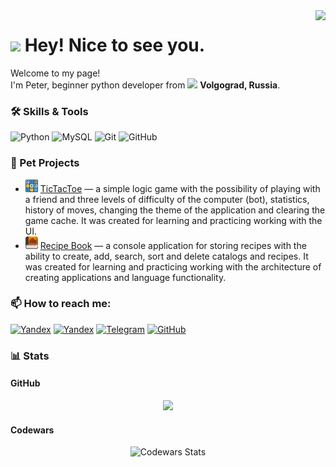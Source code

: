 <img align="right" src="https://visitor-badge.laobi.icu/badge?page_id=VelichkinPetr.VelichkinPetr">

<h1><img src="https://emojis.slackmojis.com/emojis/images/1531849430/4246/blob-sunglasses.gif?1531849430" width="30"/> Hey! Nice to see you.</h1>


<p>Welcome to my page! </br> I'm Peter, beginner python developer from <img src="https://cdn-icons-png.flaticon.com/512/4628/4628645.png" width="13"/> <b>Volgograd, Russia</b>. </p>

### 🛠️ Skills & Tools

![Python](https://img.shields.io/badge/-Python-white?logo=Python)
![MySQL](https://img.shields.io/badge/-MySQL-white?logo=mysql)
![Git](https://img.shields.io/badge/-Git-white?logo=git)
![GitHub](https://img.shields.io/badge/-GitHub-white?logo=github&logoColor=black)

### 🚀 Pet Projects
- <img src="https://github.com/VelichkinPetr/TicTacToe/blob/main/ico.png" alt="TicTacToe" width="20" height="20"> [TicTacToe](https://github.com/VelichkinPetr/TicTacToe) — a simple logic game with the possibility of playing with a friend and three levels of difficulty of the computer (bot), statistics, history of moves, changing the theme of the application and clearing the game cache. It was created for learning and practicing working with the UI.
- <img src="https://github.com/VelichkinPetr/storage_recipes/blob/main/storage.png" alt="Recipe Book" width="20" height="20"> [Recipe Book](https://github.com/VelichkinPetr/storage_recipes) — a console application for storing recipes with the ability to create, add, search, sort and delete catalogs and recipes. It was created for learning and practicing working with the architecture of creating applications and language functionality.


### 📫 How to reach me:
[![Yandex](https://img.shields.io/badge/GMail-pyo7578@gmail.com-ffcc00?logo=GMail&logoColor=white&link=mailto:pyo7578@gmail.com)](mailto:pyo7578@gmail.com)
[![Yandex](https://img.shields.io/badge/Yandex-pyo7578@yandex.ru-ffcc00?logo=YandexCloud&logoColor=white&link=mailto:pyo7578@yandex.ru)](mailto:pyo7578@yandex.ru)
[![Telegram](https://img.shields.io/badge/Telegram-@TaJIucMaH4eg-blue?logo=telegram)](https://t.me/TaJIucMaH4eg)
[![GitHub](https://img.shields.io/badge/GitHub-VelichkinPetr-black?logo=GitHub&logoColor=white&link=mailto:pyo7578@yandex.ru)](https://github.com/VelichkinPetr)



### 📊 Stats

#### GitHub

<p align="center">
  <img src="https://github-readme-stats.vercel.app/api?username=VelichkinPetr&show_icons=true&theme=transparent" />
</p>

#### Codewars

<p align="center">
  <img src="https://www.codewars.com/users/VelichkinPetr/badges/large" alt="Codewars Stats">
</p>




